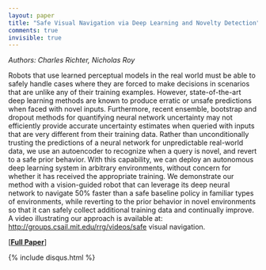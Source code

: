 ```yaml
---
layout: paper
title: "Safe Visual Navigation via Deep Learning and Novelty Detection"
comments: true
invisible: true
---
```


<p class="text-left"><i>Authors: Charles Richter, Nicholas Roy</i></p>

Robots that use learned perceptual models in the real world must be able to safely handle cases where they are forced to make decisions in scenarios that are unlike any of their training examples. However, state-of-the-art deep learning methods are known to produce erratic or unsafe predictions when faced with novel inputs. Furthermore, recent ensemble, bootstrap and dropout methods for quantifying neural network uncertainty may not efficiently provide accurate uncertainty estimates when queried with inputs that are very different from their training data. Rather than unconditionally trusting the predictions of a neural network for unpredictable real-world data, we use an autoencoder to recognize when a query is novel, and revert to a safe prior behavior. With this capability, we can deploy an autonomous deep learning system in arbitrary environments, without concern for whether it has received the appropriate training. We demonstrate our method with a vision-guided robot that can leverage its deep neural network to navigate 50% faster than a safe baseline policy in familiar types of environments, while reverting to the prior behavior in novel environments so that it can safely collect additional training data and continually improve. A video illustrating our approach is available at: http://groups.csail.mit.edu/rrg/videos/safe visual navigation.

[<b><a href="https://storage.googleapis.com/rss2017-papers/63.pdf">Full Paper</a></b>]

{% include disqus.html %}